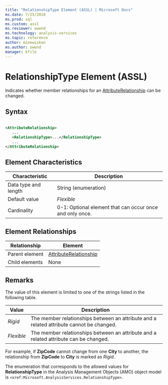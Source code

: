 ```yaml
---
title: "RelationshipType Element (ASSL) | Microsoft Docs"
ms.date: 7/25/2018
ms.prod: sql
ms.custom: assl
ms.reviewer: owend
ms.technology: analysis-services
ms.topic: reference
author: minewiskan
ms.author: owend
manager: kfile
---
```

# RelationshipType Element (ASSL)

  Indicates whether member relationships for an [AttributeRelationship](../objects/attributerelationship-element-assl.md) can be changed.  
  
## Syntax  
  
```xml  
  
<AttributeRelationship>  
   ...  
   <RelationshipType>...</RelationshipType>  
   ...  
</AttributeRelationship>  
```  
  
## Element Characteristics  
  
|Characteristic|Description|  
|--------------------|-----------------|  
|Data type and length|String (enumeration)|  
|Default value|*Flexible*|  
|Cardinality|0-1: Optional element that can occur once and only once.|  
  
## Element Relationships  
  
|Relationship|Element|  
|------------------|-------------|  
|Parent element|[AttributeRelationship](../objects/attributerelationship-element-assl.md)|  
|Child elements|None|  
  
## Remarks  
 The value of this element is limited to one of the strings listed in the following table.  
  
|Value|Description|  
|-----------|-----------------|  
|*Rigid*|The member relationships between an attribute and a related attribute cannot be changed.|  
|*Flexible*|The member relationships between an attribute and a related attribute can be changed.|  
  
 For example, if **ZipCode** cannot change from one **City** to another, the relationship from **ZipCode** to **City** is marked as *Rigid*.  
  
 The enumeration that corresponds to the allowed values for **RelationshipType** in the Analysis Management Objects (AMO) object model is `<xref:Microsoft.AnalysisServices.RelationshipType>`.  

  
  
